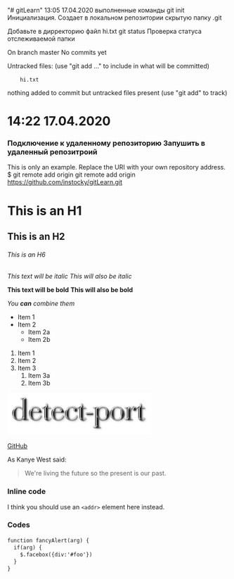 "# gitLearn" 
13:05 17.04.2020
выполненные команды
git init
Инициализация. Создает в локальном репозитории скрытую папку .git

Добавьте в дирректорию файл hi.txt
git status
Проверка статуса отслеживаемой папки


On branch master
No commits yet

Untracked files:
  (use "git add <file>..." to include in what will be committed)

		hi.txt

nothing added to commit but untracked files present (use "git add" to track)

14:22 17.04.2020
===
###  Подключение к удаленному репозиторию Запушить в удаленный репозитроий
		
This is only an example. Replace the URI with your own repository address.
		$ git remote add origin git remote add origin https://github.com/instocky/gitLearn.git
		


# This is an H1
## This is an H2
###### This is an H6

*This text will be italic*
_This will also be italic_

**This text will be bold**
__This will also be bold__

_You **can** combine them_


* Item 1
* Item 2
  * Item 2a
  * Item 2b
  
1. Item 1
1. Item 2
1. Item 3
   1. Item 3a
   1. Item 3b
   

![Pic Logo](/src/logo.png)

[GitHub](http://github.com)

As Kanye West said:

> We're living the future so
> the present is our past.

### Inline code
I think you should use an
`<addr>` element here instead.

### Codes
    function fancyAlert(arg) {
      if(arg) {
        $.facebox({div:'#foo'})
      }
    }